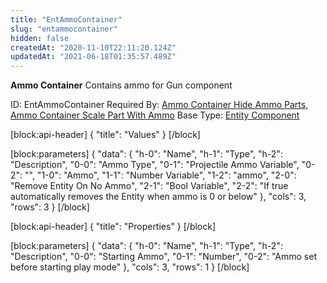```yaml
---
title: "EntAmmoContainer"
slug: "entammocontainer"
hidden: false
createdAt: "2020-11-10T22:11:20.124Z"
updatedAt: "2021-06-18T01:35:57.489Z"
---
```

**Ammo Container**
Contains ammo for Gun component

ID: EntAmmoContainer
Required By: [Ammo Container Hide Ammo Parts](doc:entammocontainerhideammoparts), [Ammo Container Scale Part With Ammo](doc:entammocontainerscalepartwithammo)
Base Type: [Entity Component](doc:componententity)

[block:api-header]
{
  "title": "Values"
}
[/block]

[block:parameters]
{
  "data": {
    "h-0": "Name",
    "h-1": "Type",
    "h-2": "Description",
    "0-0": "Ammo Type",
    "0-1": "Projectile Ammo Variable",
    "0-2": "",
    "1-0": "Ammo",
    "1-1": "Number Variable",
    "1-2": "ammo",
    "2-0": "Remove Entity On No Ammo",
    "2-1": "Bool Variable",
    "2-2": "If true automatically removes the Entity when ammo is 0 or below"
  },
  "cols": 3,
  "rows": 3
}
[/block]

[block:api-header]
{
  "title": "Properties"
}
[/block]

[block:parameters]
{
  "data": {
    "h-0": "Name",
    "h-1": "Type",
    "h-2": "Description",
    "0-0": "Starting Ammo",
    "0-1": "Number",
    "0-2": "Ammo set before starting play mode"
  },
  "cols": 3,
  "rows": 1
}
[/block]